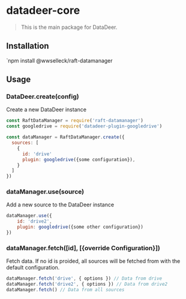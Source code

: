 # datadeer-core

>This is the main package for DataDeer.

## Installation
`npm install @wwselleck/raft-datamanager

## Usage

### DataDeer.create(config)
Create a new DataDeer instance
```javascript
const RaftDataManager = require('raft-datamanager')
const googledrive = require('datadeer-plugin-googledrive')

const dataManager = RaftDataManager.create({
  sources: [
    {
      id: 'drive'
      plugin: googledrive({some configuration}),
    }
  ]
})
```

### dataManager.use(source)
Add a new source to the DataDeer instance
```javascript
dataManager.use({
    id: 'drive2',
    plugin: googledrive({some other configuration})
})
```

### dataManager.fetch([id], [{override Configuration}])
Fetch data. If no id is proided, all sources will be fetched from with the default configuration.
```javascript
dataManager.fetch('drive', { options }) // Data from drive
dataManager.fetch('drive2', { options }) // Data from drive2
dataManager.fetch() // Data from all sources
```
